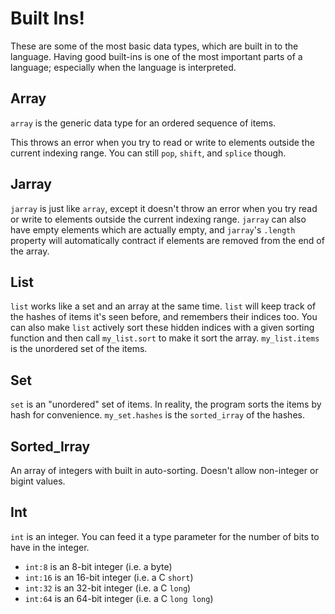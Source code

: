 
# Built Ins!
These are some of the most basic data types, which are built in to the language. Having good built-ins is one of the most important parts of a language; especially when the language is interpreted.

## Array
`array` is the generic data type for an ordered sequence of items.

This throws an error when you try to read or write to elements outside the current indexing range. You can still `pop`, `shift`, and `splice` though.

## Jarray
`jarray` is just like `array`, except it doesn't throw an error when you try read or write to elements outside the current indexing range. `jarray` can also have empty elements which are actually empty, and `jarray`'s `.length` property will automatically contract if elements are removed from the end of the array.

## List
`list` works like a set and an array at the same time. `list` will keep track of the hashes of items it's seen before, and remembers their indices too. You can also make `list` actively sort these hidden indices with a given sorting function and then call `my_list.sort` to make it sort the array. `my_list.items` is the unordered set of the items.

## Set
`set` is an "unordered" set of items. In reality, the program sorts the items by hash for convenience. `my_set.hashes` is the `sorted_irray` of the hashes. 

## Sorted_Irray
An array of integers with built in auto-sorting. Doesn't allow non-integer or bigint values.

## Int
`int` is an integer. You can feed it a type parameter for the number of bits to have in the integer.
* `int:8` is an 8-bit integer (i.e. a byte)
* `int:16` is an 16-bit integer (i.e. a C `short`)
* `int:32` is an 32-bit integer (i.e. a C `long`)
* `int:64` is an 64-bit integer (i.e. a C `long long`)



